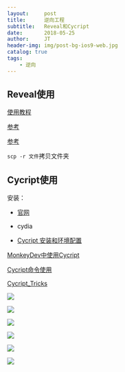 ```yaml
---
layout:     post
title:      逆向工程
subtitle:   Reveal和Cycript
date:       2018-05-25
author:     JT
header-img: img/post-bg-ios9-web.jpg
catalog: true
tags:
    - 逆向
---
```


## Reveal使用

[使用教程](https://blog.csdn.net/qq_30513483/article/details/51820525)

[参考](https://juejin.im/post/5b8d023551882542af1c89d5)

[参考](https://blog.csdn.net/qq_18683985/article/details/79948161)

`scp -r 文件`拷贝文件夹

## Cycript使用

安装：

* [官网](http://www.cycript.org/)

* cydia

* [Cycript 安装和环境配置](https://www.jianshu.com/p/d93e9fccef4b)

[MonkeyDev中使用Cycript](https://juejin.im/post/5cb171636fb9a068b52fb2b6)

[Cycript命令使用](https://blog.csdn.net/u013538542/article/details/72702514)

[Cycript_Tricks](http://iphonedevwiki.net/index.php/Cycript_Tricks)

![](https://wtj900.github.io/img/reverse/Cycript作用.png)

![](https://wtj900.github.io/img/reverse/Cycript-sdk-1.png)

![](https://wtj900.github.io/img/reverse/Cycript-sdk-2.png)

![](https://wtj900.github.io/img/reverse/集成Cycript.png)

![](https://wtj900.github.io/img/reverse/Cycript基本使用.png)

![](https://wtj900.github.io/img/reverse/抓包工具.png)




